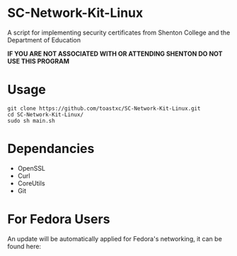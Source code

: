 # SC-Network-Kit-Linux
A script for implementing security certificates from Shenton College and the Department of Education

**IF YOU ARE NOT ASSOCIATED WITH OR ATTENDING SHENTON DO NOT USE THIS PROGRAM**

# Usage

```
git clone https://github.com/toastxc/SC-Network-Kit-Linux.git
cd SC-Network-Kit-Linux/
sudo sh main.sh
```

# Dependancies
- OpenSSL
- Curl
- CoreUtils
- Git

# For Fedora Users
An update will be automatically applied for Fedora's networking, it can be found here:

